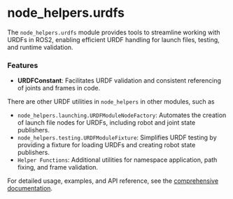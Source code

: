 # node_helpers.urdfs

The `node_helpers.urdfs` module provides tools to streamline working with URDFs in ROS2, enabling efficient URDF handling for launch files, testing, and runtime validation.

### Features
- **URDFConstant**: Facilitates URDF validation and consistent referencing of joints and frames in code.

There are other URDF utilities in `node_helpers` in other modules, such as
- `node_helpers.launching.URDFModuleNodeFactory`: Automates the creation of launch file nodes for URDFs, including robot and joint state publishers.
- `node_helpers.testing.URDFModuleFixture`: Simplifies URDF testing by providing a fixture for loading URDFs and creating robot state publishers.
- `Helper Functions`: Additional utilities for namespace application, path fixing, and frame validation.

For detailed usage, examples, and API reference, see the [comprehensive documentation](../../../../docs/urdfs.rst).
